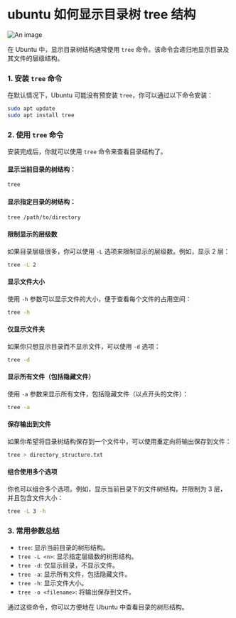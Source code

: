 # ubuntu 如何显示目录树 tree 结构

![An image](/images/from-zero/rd/tree.png)

在 Ubuntu 中，显示目录树结构通常使用 `tree` 命令。该命令会递归地显示目录及其文件的层级结构。

### 1. **安装 `tree` 命令**

在默认情况下，Ubuntu 可能没有预安装 `tree`，你可以通过以下命令安装：

```bash
sudo apt update
sudo apt install tree
```

### 2. **使用 `tree` 命令**

安装完成后，你就可以使用 `tree` 命令来查看目录结构了。

#### 显示当前目录的树结构：

```bash
tree
```

#### 显示指定目录的树结构：

```bash
tree /path/to/directory
```

#### 限制显示的层级数

如果目录层级很多，你可以使用 `-L` 选项来限制显示的层级数。例如，显示 2 层：

```bash
tree -L 2
```

#### 显示文件大小

使用 `-h` 参数可以显示文件的大小，便于查看每个文件的占用空间：

```bash
tree -h
```

#### 仅显示文件夹

如果你只想显示目录而不显示文件，可以使用 `-d` 选项：

```bash
tree -d
```

#### 显示所有文件（包括隐藏文件）

使用 `-a` 参数来显示所有文件，包括隐藏文件（以点开头的文件）：

```bash
tree -a
```

#### 保存输出到文件

如果你希望将目录树结构保存到一个文件中，可以使用重定向将输出保存到文件：

```bash
tree > directory_structure.txt
```

#### 组合使用多个选项

你也可以组合多个选项。例如，显示当前目录下的文件树结构，并限制为 3 层，并且包含文件大小：

```bash
tree -L 3 -h
```

### 3. **常用参数总结**

- `tree`: 显示当前目录的树形结构。
- `tree -L <n>`: 显示指定层级数的树形结构。
- `tree -d`: 仅显示目录，不显示文件。
- `tree -a`: 显示所有文件，包括隐藏文件。
- `tree -h`: 显示文件大小。
- `tree -o <filename>`: 将输出保存到文件。

通过这些命令，你可以方便地在 Ubuntu 中查看目录的树形结构。
